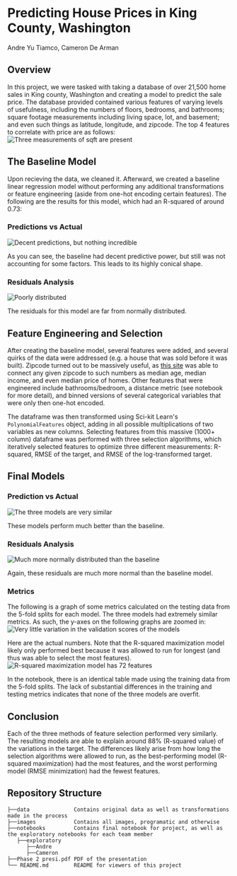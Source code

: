 # Predicting House Prices in King County, Washington
Andre Yu Tiamco, Cameron De Arman
## Overview
In this project, we were tasked with taking a database of over 21,500 home sales in King county, Washington and creating a model to predict the sale price. The database provided contained various features of varying levels of usefulness, including the numbers of floors, bedrooms,  and bathrooms; square footage measurements including living space, lot, and basement; and even such things as latitude, longitude, and zipcode. The top 4 features to correlate with price are as follows:
![Three measurements of sqft are present](images/Top_4.png)

## The Baseline Model
Upon recieving the data, we cleaned it. Afterward, we created a baseline linear regression model without performing any additional transformations or feature engineering (aside from one-hot encoding certain features). The following are the results for this model, which had an R-squared of around 0.73:
### Predictions vs Actual
![Decent predictions, but nothing incredible](images/Baseline.png)

As you can see, the baseline had decent predictive power, but still was not accounting for some factors. This leads to its highly conical shape.
### Residuals Analysis
![Poorly distributed](images/Baseline_Residuals.png)

The residuals for this model are far from normally distributed.
## Feature Engineering and Selection
After creating the baseline model, several features were added, and several quirks of the data were addressed (e.g. a house that was sold before it was built). Zipcode turned out to be massively useful, as [this site](https://www.bestplaces.net/) was able to connect any given zipcode to such numbers as median age, median income, and even median price of homes. Other features that were engineered include bathrooms/bedroom, a distance metric (see notebook for more detail), and binned versions of several categorical variables that were only then one-hot encoded.

The dataframe was then transformed using Sci-kit Learn's `PolynomialFeatures` object, adding in all possible multiplications of two variables as new columns. Selecting features from this massive (1000+ column) dataframe was performed with three selection algorithms, which iteratively selected features to optimize three different measurements: R-squared, RMSE of the target, and RMSE of the log-transformed target.
## Final Models
### Prediction vs Actual
![The three models are very similar](images/Predictions.png)

These models perform much better than the baseline.
### Residuals Analysis
![Much more normally distributed than the baseline](images/Residuals.png)

Again, these residuals are much more normal than the baseline model.
### Metrics
The following is a graph of some metrics calculated on the testing data from the 5-fold splits for each model. The three models had extremely similar metrics. As such, the y-axes on the following graphs are zoomed in:
![Very little variation in the validation scores of the models](images/Metrics.png)

Here are the actual numbers. Note that the R-squared maximization model likely only performed best because it was allowed to run for longest (and thus was able to select the most features).
![R-squared maximization model has 72 features](images/Table.PNG)

In the notebook, there is an identical table made using the training data from the 5-fold splits. The lack of substantial differences in the training and testing metrics indicates that none of the three models are overfit.
## Conclusion
Each of the three methods of feature selection performed very similarly. The resulting models are able to explain around 88% (R-squared value) of the variations in the target. The differences likely arise from how long the selection algorithms were allowed to run, as the best-performing model (R-squared maximization) had the most features, and the worst performing model (RMSE minimization) had the fewest features.
## Repository Structure
```
├──data              Contains original data as well as transformations made in the process  
├──images            Contains all images, programatic and otherwise  
├──notebooks         Contains final notebook for project, as well as the exploratory notebooks for each team member  
   ├──exploratory  
      ├──Andre  
      ├──Cameron  
├──Phase 2 presi.pdf PDF of the presentation  
└── README.md        README for viewers of this project